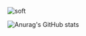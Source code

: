![soft](https://capsule-render.vercel.app/api?type=soft&color=20232A&height=60&fontColor=61D9FA&text=Welcome%20aejin's%20GitHub!!&fontSize=25)

![Anurag's GitHub stats](https://github-readme-stats.vercel.app/api?username=aejin24&theme=react&show_icons=true)
